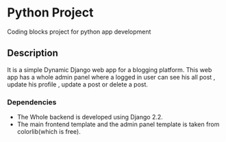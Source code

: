 # Python Project

Coding blocks project for python app development


## Description

It is a simple Dynamic Django web app for a blogging platform. This web app has a whole admin panel where a logged in user can see his all post , update his profile , update a post or delete a post.


### Dependencies

* The Whole backend is developed using Django 2.2.
* The main frontend template and the admin panel template is taken from colorlib(which is free). 
